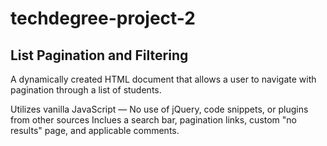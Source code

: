 # techdegree-project-2
## List Pagination and Filtering

A dynamically created HTML document that allows a user to navigate with pagination through a list of students.

Utilizes vanilla JavaScript — No use of jQuery, code snippets, or plugins from other sources
Inclues a search bar, pagination links, custom "no results" page, and applicable comments.